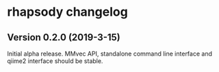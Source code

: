 # rhapsody changelog

## Version 0.2.0 (2019-3-15)

Initial alpha release. MMvec API, standalone command line interface and qiime2 interface should be stable.
